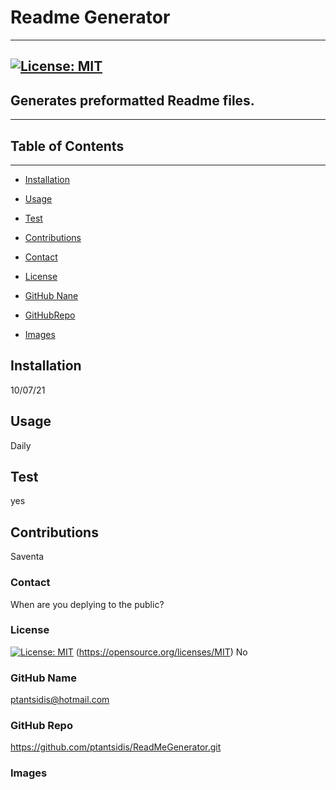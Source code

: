 # Readme Generator  
___
  ## [![License: MIT](https://img.shields.io/badge/License-MIT-yellow.svg)](https://opensource.org/licenses/MIT) 
  
  ## Generates preformatted Readme files.
 ____ 
  ## Table of Contents
  -----
  *  [Installation](#installation)

  * [Usage](#usage)
  
  * [Test](#test)

  * [Contributions](#contributions)

  * [Contact](#contact)

  * [License](#license)

  * [GitHub Nane](#githubname)

  * [GitHubRepo](#githubrepo)

  * [Images](#images)
  
  ## Installation
  10/07/21

  ## Usage
  Daily

  ## Test
  yes

  ## Contributions
  Saventa
    
  ###  Contact
  When are you deplying to the public?
    
  ### License
  [![License: MIT](https://img.shields.io/badge/License-MIT-yellow.svg)](https://opensource.org/licenses/MIT)
  (https://opensource.org/licenses/MIT)
  No

   
  ### GitHub Name
  ptantsidis@hotmail.com
  
  ### GitHub Repo
   https://github.com/ptantsidis/ReadMeGenerator.git

  ### Images  
  